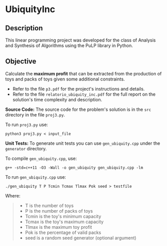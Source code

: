 # UbiquityInc

## Description

This linear programming project was developed for the class of Analysis and Synthesis of Algorithms using the PuLP library in Python.

## Objective

Calculate the **maximum profit** that can be extracted from the production of toys and packs of toys given some additional constraints.

- Refer to the file `p3.pdf` for the project's instructions and details.
- Refer to the file `relatorio_ubiquity_inc.pdf` for the full report on the solution's time complexity and description.

**Source Code:** The source code for the problem's solution is in the `src` directory in the file `proj3.py`.

To run `proj3.py` use:
```text
python3 proj3.py < input_file
```
**Unit Tests:** To generate unit tests you can use `gen_ubiquity.cpp` under the `generator` directory.

To compile `gen_ubiquity.cpp`, use:
```text
g++ -std=c++11 -O3 -Wall -o gen_ubiquity gen_ubiquity.cpp -lm
```
To run `gen_ubiquity.cpp` use:
```text
./gen_ubiquity T P Tcmin Tcmax Tlmax Pok seed > testfile
```

Where:
>- T is the number of toys
>- P is the number of packs of toys
>- Tcmin is the toy's minimum capacity
>- Tcmax is the toy's maximum capacity
>- Tlmax is the maximum toy profit
>- Pok is the percentage of valid packs
>- seed is a random seed generator (optional argument)


